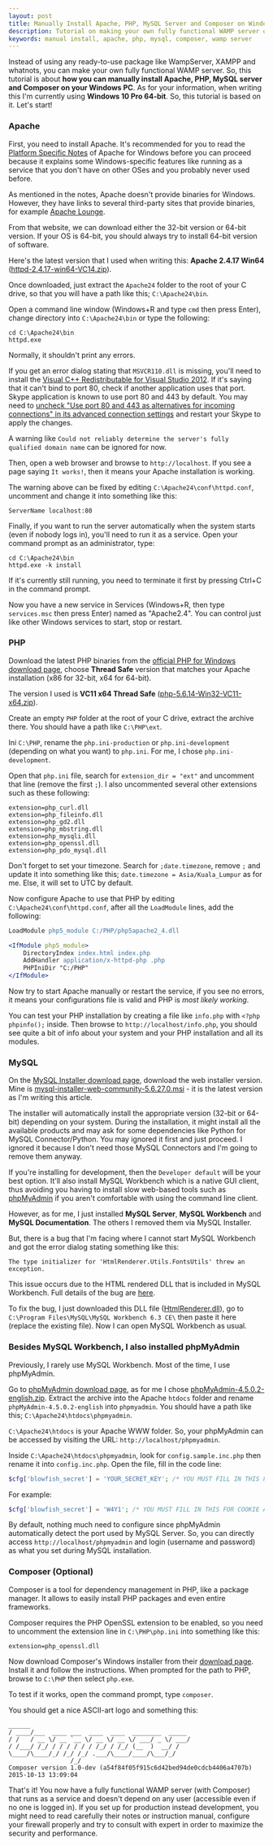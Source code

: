 ```yaml
---
layout: post
title: Manually Install Apache, PHP, MySQL Server and Composer on Windows
description: Tutorial on making your own fully functional WAMP server on Windows without using any read-to-use package like WampServer, XAMPP and whatnots.
keywords: manual install, apache, php, mysql, composer, wamp server
---
```


Instead of using any ready-to-use package like WampServer, XAMPP and whatnots, you can make your own fully functional WAMP server. So, this tutorial is about **how you can manually install Apache, PHP, MySQL server and Composer on your Windows PC**. As for your information, when writing this I'm currently using **Windows 10 Pro 64-bit**. So, this tutorial is based on it. Let's start!

### Apache

First, you need to install Apache. It's recommended for you to read the [Platform Specific Notes](http://httpd.apache.org/docs/current/platform/windows.html) of Apache for Windows before you can proceed because it explains some Windows-specific features like running as a service that you don't have on other OSes and you probably never used before.

As mentioned in the notes, Apache doesn't provide binaries for Windows. However, they have links to several third-party sites that provide binaries, for example [Apache Lounge](http://www.apachelounge.com/download/).

From that website, we can download either the 32-bit version or 64-bit version. If your OS is 64-bit, you should always try to install 64-bit version of software.

Here's the latest version that I used when writing this: **Apache 2.4.17 Win64** ([httpd-2.4.17-win64-VC14.zip](http://www.apachelounge.com/download/VC14/binaries/httpd-2.4.17-win64-VC14.zip)).

Once downloaded, just extract the `Apache24` folder to the root of your C drive, so that you will have a path like this; `C:\Apache24\bin`.

Open a command line window (Windows+R and type `cmd` then press Enter), change directory into `C:\Apache24\bin` or type the following:

```
cd C:\Apache24\bin
httpd.exe
```

Normally, it shouldn't print any errors.

If you get an error dialog stating that `MSVCR110.dll` is missing, you'll need to install the [Visual C++ Redistributable for Visual Studio 2012](http://www.microsoft.com/en-us/download/details.aspx?id=30679). If it's saying that it can't bind to port 80, check if another application uses that port. Skype application is known to use port 80 and 443 by default. You may need to [uncheck "Use port 80 and 443 as alternatives for incoming connections" in its advanced connection settings](http://i.stack.imgur.com/WKpiY.png) and restart your Skype to apply the changes.

A warning like `Could not reliably determine the server's fully qualified domain name` can be ignored for now.

Then, open a web browser and browse to `http://localhost`. If you see a page saying `It works!`, then it means your Apache installation is working.

The warning above can be fixed by editing `C:\Apache24\conf\httpd.conf`, uncomment and change it into something like this:

```
ServerName localhost:80
```

Finally, if you want to run the server automatically when the system starts (even if nobody logs in), you'll need to run it as a service. Open your command prompt as an administrator, type:

```
cd C:\Apache24\bin
httpd.exe -k install
```

If it's currently still running, you need to terminate it first by pressing Ctrl+C in the command prompt.

Now you have a new service in Services (Windows+R, then type `services.msc` then press Enter) named as "Apache2.4". You can control just like other Windows services to start, stop or restart.

### PHP

Download the latest PHP binaries from the [official PHP for Windows download page](http://windows.php.net/download/), choose **Thread Safe** version that matches your Apache installation (x86 for 32-bit, x64 for 64-bit).

The version I used is **VC11 x64 Thread Safe** ([php-5.6.14-Win32-VC11-x64.zip](http://windows.php.net/downloads/releases/php-5.6.14-Win32-VC11-x64.zip)).

Create an empty `PHP` folder at the root of your C drive, extract the archive there. You should have a path like `C:\PHP\ext`.

Ini `C:\PHP`, rename the `php.ini-production` or `php.ini-development` (depending on what you want) to `php.ini`. For me, I chose `php.ini-development`.

Open that `php.ini` file, search for `extension_dir = "ext"` and uncomment that line (remove the first `;`). I also uncommented several other extensions such as these following:

```
extension=php_curl.dll
extension=php_fileinfo.dll
extension=php_gd2.dll
extension=php_mbstring.dll
extension=php_mysqli.dll
extension=php_openssl.dll
extension=php_pdo_mysql.dll
```

Don't forget to set your timezone. Search for `;date.timezone`, remove `;` and update it into something like this; `date.timezone = Asia/Kuala_Lumpur` as for me. Else, it will set to UTC by default.

Now configure Apache to use that PHP by editing `C:\Apache24\conf\httpd.conf`, after all the `LoadModule` lines, add the following:

```apache
LoadModule php5_module C:/PHP/php5apache2_4.dll

<IfModule php5_module>
    DirectoryIndex index.html index.php
    AddHandler application/x-httpd-php .php
    PHPIniDir "C:/PHP"
</IfModule>
```

Now try to start Apache manually or restart the service, if you see no errors, it means your configurations file is valid and PHP is _most likely working_.

You can test your PHP installation by creating a file like `info.php` with `<?php phpinfo();` inside. Then browse to `http://localhost/info.php`, you should see quite a bit of info about your system and your PHP installation and all its modules.

### MySQL

On the [MySQL Installer download page](http://dev.mysql.com/downloads/installer/), download the web installer version. Mine is [mysql-installer-web-community-5.6.27.0.msi](http://dev.mysql.com/downloads/file.php?id=459309) - it is the latest version as I'm writing this article.

The installer will automatically install the appropriate version (32-bit or 64-bit) depending on your system. During the installation, it might install all the available products and may ask for some dependencies like Python for MySQL Connector/Python. You may ignored it first and just proceed. I ignored it because I don't need those MySQL Connectors and I'm going to remove them anyway.

If you're installing for development, then the `Developer default` will be your best option. It'll also install MySQL Workbench which is a native GUI client, thus avoiding you having to install slow web-based tools such as [phpMyAdmin](https://www.phpmyadmin.net/) if you aren't comfortable with using the command line client.

However, as for me, I just installed **MySQL Server**, **MySQL Workbench** and **MySQL Documentation**. The others I removed them via MySQL Installer.

But, there is a bug that I'm facing where I cannot start MySQL Workbench and got the error dialog stating something like this:

```
The type initializer for 'HtmlRenderer.Utils.FontsUtils' threw an exception.
```

This issue occurs due to the HTML rendered DLL that is included in MySQL Workbench. Full details of the bug are [here](https://bugs.mysql.com/bug.php?id=75673).

To fix the bug, I just downloaded this DLL file ([HtmlRenderer.dll](https://bugs.mysql.com/file.php?id=22868&bug_id=75673)), go to `C:\Program Files\MySQL\MySQL Workbench 6.3 CE\` then paste it here (replace the existing file). Now I can open MySQL Workbench as usual.

### Besides MySQL Workbench, I also installed phpMyAdmin

Previously, I rarely use MySQL Workbench. Most of the time, I use phpMyAdmin.

Go to [phpMyAdmin download page](https://www.phpmyadmin.net/downloads/), as for me I chose [phpMyAdmin-4.5.0.2-english.zip](https://files.phpmyadmin.net/phpMyAdmin/4.5.0.2/phpMyAdmin-4.5.0.2-english.zip). Extract the archive into the Apache `htdocs` folder and rename `phpMyAdmin-4.5.0.2-english` into `phpmyadmin`. You should have a path like this; `C:\Apache24\htdocs\phpmyadmin`.

`C:\Apache24\htdocs` is your Apache WWW folder. So, your phpMyAdmin can be accessed by visiting the URL: `http://localhost/phpmyadmin`.

Inside `C:\Apache24\htdocs\phpmyadmin`, look for `config.sample.inc.php` then rename it into `config.inc.php`. Open the file, fill in the code line:

```php
$cfg['blowfish_secret'] = 'YOUR_SECRET_KEY'; /* YOU MUST FILL IN THIS FOR COOKIE AUTH! */
```

For example:

```php
$cfg['blowfish_secret'] = 'W4Y1'; /* YOU MUST FILL IN THIS FOR COOKIE AUTH! */
```

By default, nothing much need to configure since phpMyAdmin automatically detect the port used by MySQL Server. So, you can directly access `http://localhost/phpmyadmin` and login (username and password) as what you set during MySQL installation.

### Composer (Optional)

Composer is a tool for dependency management in PHP, like a package manager. It allows to easily install PHP packages and even entire frameworks.

Composer requires the PHP OpenSSL extension to be enabled, so you need to uncomment the extension line in `C:\PHP\php.ini` into something like this:

```
extension=php_openssl.dll
```

Now download Composer's Windows installer from their [download page](https://getcomposer.org/download/). Install it and follow the instructions. When prompted for the path to PHP, browse to `C:\PHP` then select `php.exe`.

To test if it works, open the command prompt, type `composer`.

You should get a nice ASCII-art logo and something this:

```
______
/ ____/___  ____ ___  ____  ____  ________  _____
/ /   / __ \/ __ `__ \/ __ \/ __ \/ ___/ _ \/ ___/
/ /___/ /_/ / / / / / / /_/ / /_/ (__  )  __/ /
\____/\____/_/ /_/ /_/ .___/\____/____/\___/_/
                 /_/
Composer version 1.0-dev (a54f84f05f915c6d42bed94de0cdcb4406a4707b) 2015-10-13 13:09:04
```

That's it! You now have a fully functional WAMP server (with Composer) that runs as a service and doesn't depend on any user (accessible even if no one is logged in). If you set up for production instead development, you might need to read carefully their notes or instruction manual, configure your firewall properly and try to consult with expert in order to maximize the security and performance.
